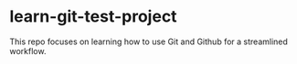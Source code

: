 # learn-git-test-project
This repo focuses on learning how to use Git and Github for a streamlined workflow.

